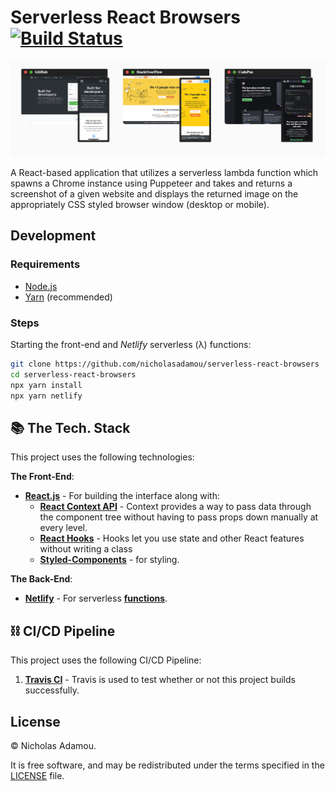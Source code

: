 # Serverless React Browsers [![Build Status](https://travis-ci.org/nicholasadamou/serverless-react-browsers.svg?branch=master)](https://travis-ci.org/nicholasadamou/serverless-react-browsers)

![preview](preview.png)

A React-based application that utilizes a serverless lambda function which spawns a Chrome instance using Puppeteer and takes and returns a screenshot of a given website and displays the returned image on the appropriately CSS styled browser window (desktop or mobile).

## Development

### Requirements

-   [Node.js](https://nodejs.org/en/)
-   [Yarn](https://yarnpkg.com/en/) (recommended)

### Steps

Starting the front-end and *Netlify* serverless (λ) functions:

```bash
git clone https://github.com/nicholasadamou/serverless-react-browsers
cd serverless-react-browsers
npx yarn install
npx yarn netlify
```

## 📚 The Tech. Stack

This project uses the following technologies:

**The Front-End**:

- [**React.js**](https://reactjs.org/) - For building the interface along with:
  - [**React Context API**](https://reactjs.org/docs/context.html) - Context provides a way to pass data through the component tree without having to pass props down manually at every level.
  - [**React Hooks**](https://reactjs.org/docs/hooks-intro.html) - Hooks let you use state and other React features without writing a class
  - [**Styled-Components**](https://www.styled-components.com/) - for styling.

**The Back-End**:

- [**Netlify**](https://netlify.com/) - For serverless [**functions**](functions/).

## ⛓️ CI/CD Pipeline

This project uses the following CI/CD Pipeline:

1. [**Travis CI**](https://travis-ci.org/nicholasadamou/serverless-react-browsers) - Travis is used to test whether or not this project builds successfully.

## License

© Nicholas Adamou.

It is free software, and may be redistributed under the terms specified in the [LICENSE] file.

[license]: LICENSE
